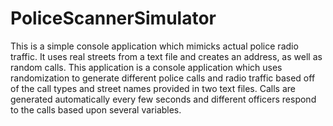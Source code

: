 # PoliceScannerSimulator
This is a simple console application which mimicks actual police radio traffic. It uses real streets from a text file and creates an address, as well as random calls.
This application is a console application which uses randomization to generate different police calls and radio traffic based off of the call types and street names provided in two text files. Calls are generated automatically every few seconds and different officers respond to the calls based upon several variables.

